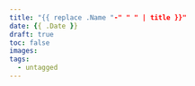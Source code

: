 ```yaml
---
title: "{{ replace .Name "-" " " | title }}"
date: {{ .Date }}
draft: true
toc: false
images:
tags: 
  - untagged
---
```

